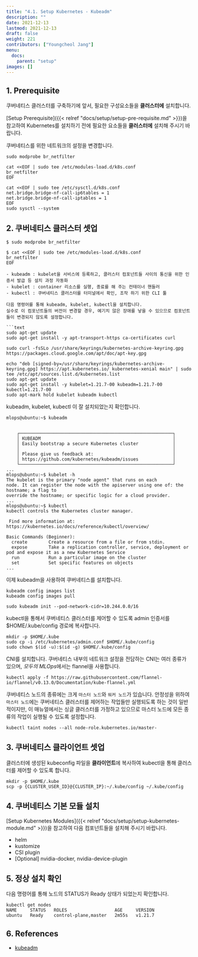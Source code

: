 ```yaml
---
title: "4.1. Setup Kubernetes - Kubeadm"
description: ""
date: 2021-12-13
lastmod: 2021-12-13
draft: false
weight: 221
contributors: ["Youngcheol Jang"]
menu:
  docs:
    parent: "setup"
images: []
---
```


## 1. Prerequisite

쿠버네티스 클러스터를 구축하기에 앞서, 필요한 구성요소들을 **클러스터에** 설치합니다.

[Setup Prerequisite]({{< relref "docs/setup/setup-pre-requisite.md" >}})을 참고하여 Kubernetes를 설치하기 전에 필요한 요소들을 **클러스터에** 설치해 주시기 바랍니다.

쿠버네티스를 위한 네트워크의 설정을 변경합니다.

```text
sudo modprobe br_netfilter

cat <<EOF | sudo tee /etc/modules-load.d/k8s.conf
br_netfilter
EOF

cat <<EOF | sudo tee /etc/sysctl.d/k8s.conf
net.bridge.bridge-nf-call-ip6tables = 1
net.bridge.bridge-nf-call-iptables = 1
EOF
sudo sysctl --system
```

## 2. 쿠버네티스 클러스터 셋업

```exit
$ sudo modprobe br_netfilter

$ cat <<EOF | sudo tee /etc/modules-load.d/k8s.conf
br_netfilter
EOF

- kubeadm : kubelet을 서비스에 등록하고, 클러스터 컴포넌트들 사이의 통신을 위한 인증서 발급 등 설치 과정 자동화
- kubelet : container 리소스를 실행, 종료를 해 주는 컨테이너 핸들러
- kubectl : 쿠버네티스 클러스터를 터미널에서 확인, 조작 하기 위한 CLI 툴

다음 명령어를 통해 kubeadm, kubelet, kubectl을 설치합니다.
실수로 이 컴포넌트들의 버전이 변경할 경우, 예기치 않은 장애를 낳을 수 있으므로 컴포넌트들이 변경되지 않도록 설정합니다.

```text
sudo apt-get update
sudo apt-get install -y apt-transport-https ca-certificates curl

sudo curl -fsSLo /usr/share/keyrings/kubernetes-archive-keyring.gpg https://packages.cloud.google.com/apt/doc/apt-key.gpg

echo "deb [signed-by=/usr/share/keyrings/kubernetes-archive-keyring.gpg] https://apt.kubernetes.io/ kubernetes-xenial main" | sudo tee /etc/apt/sources.list.d/kubernetes.list
sudo apt-get update
sudo apt-get install -y kubelet=1.21.7-00 kubeadm=1.21.7-00 kubectl=1.21.7-00
sudo apt-mark hold kubelet kubeadm kubectl
```

kubeadm, kubelet, kubectl 이 잘 설치되었는지 확인합니다.

```text
mlops@ubuntu:~$ kubeadm


    ┌──────────────────────────────────────────────────────────┐
    │ KUBEADM                                                  │
    │ Easily bootstrap a secure Kubernetes cluster             │
    │                                                          │
    │ Please give us feedback at:                              │
    │ https://github.com/kubernetes/kubeadm/issues             │
    └──────────────────────────────────────────────────────────┘
...
mlops@ubuntu:~$ kubelet -h
The kubelet is the primary "node agent" that runs on each
node. It can register the node with the apiserver using one of: the hostname; a flag to
override the hostname; or specific logic for a cloud provider.
...
mlops@ubuntu:~$ kubectl
kubectl controls the Kubernetes cluster manager.

 Find more information at: https://kubernetes.io/docs/reference/kubectl/overview/

Basic Commands (Beginner):
  create        Create a resource from a file or from stdin.
  expose        Take a replication controller, service, deployment or pod and expose it as a new Kubernetes Service
  run           Run a particular image on the cluster
  set           Set specific features on objects
...
```

이제 kubeadm을 사용하여 쿠버네티스를 설치합니다.

```text
kubeadm config images list
kubeadm config images pull

sudo kubeadm init --pod-network-cidr=10.244.0.0/16
```

kubectl을 통해서 쿠버네티스 클러스터를 제어할 수 있도록 admin 인증서를 $HOME/.kube/config 경로에 복사합니다.

```text
mkdir -p $HOME/.kube
sudo cp -i /etc/kubernetes/admin.conf $HOME/.kube/config
sudo chown $(id -u):$(id -g) $HOME/.kube/config
```

CNI를 설치합니다.
쿠버네티스 내부의 네트워크 설정을 전담하는 CNI는 여러 종류가 있으며, *모두의 MLOps*에서는 flannel을 사용합니다.

```text
kubectl apply -f https://raw.githubusercontent.com/flannel-io/flannel/v0.13.0/Documentation/kube-flannel.yml
```

쿠버네티스 노드의 종류에는 크게 `마스터 노드`와 `워커 노드`가 있습니다.
안정성을 위하여 `마스터 노드`에는 쿠버네티스 클러스터를 제어하는 작업들만 실행되도록 하는 것이 일반적이지만,
이 매뉴얼에서는 싱글 클러스터를 가정하고 있으므로 마스터 노드에 모든 종류의 작업이 실행될 수 있도록 설정합니다.

```text
kubectl taint nodes --all node-role.kubernetes.io/master-
```

## 3. 쿠버네티스 클라이언트 셋업

클러스터에 생성된 kubeconfig 파일을 **클라이언트**에 복사하여 kubectl을 통해 클러스터를 제어할 수 있도록 합니다.

```text
mkdir -p $HOME/.kube
scp -p {CLUSTER_USER_ID}@{CLUSTER_IP}:~/.kube/config ~/.kube/config
```

## 4. 쿠버네티스 기본 모듈 설치

[Setup Kubernetes Modules]({{< relref "docs/setup/setup-kubernetes-module.md" >}})을 참고하여 다음 컴포넌트들을 설치해 주시기 바랍니다.

- helm
- kustomize
- CSI plugin
- [Optional] nvidia-docker, nvidia-device-plugin

## 5. 정상 설치 확인

다음 명령어를 통해 노드의 STATUS가 Ready 상태가 되었는지 확인합니다.

```text
kubectl get nodes
NAME     STATUS   ROLES                  AGE     VERSION
ubuntu   Ready    control-plane,master   2m55s   v1.21.7
```

## 6. References

- [kubeadm](https://kubernetes.io/docs/setup/production-environment/tools/kubeadm/install-kubeadm)
